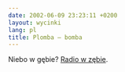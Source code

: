 ```yaml
---
date: 2002-06-09 23:23:11 +0200
layout: wycinki
lang: pl
title: Plomba – bomba
---
```


Niebo w gębie? [Radio w zębie](http://groups.google.com/groups?selm=a28s4s%246m%241%40news.tpi.pl 'post z pl.rec.humor.najlepsze').
